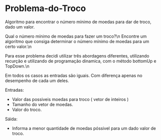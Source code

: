 # Problema-do-Troco
Algoritmo para encontrar o número mínimo de moedas para dar de troco, dado um valor.

Qual o número mínimo de moedas para fazer um troco?\n
Encontre um algoritmo que consiga determinar o número mínimo de moedas para um certo valor.\n

Para esse problema decidi utilizar três abordagens diferentes, utilizando recurção e utilizando de programação dinamica, com o método bottomUp e TopDown.\n

Em todos os casos as entradas são iguais. Com diferença apenas no desempenho de cada um deles. 

Entradas:
 - Valor das possiveis moedas para troco ( vetor de inteiros )
 - Tamanho do vetor de moedas.
 - Valor do troco.

Sáida: 
 - Informa a menor quantidade de moedas póssivel para um dado valor de troco.
